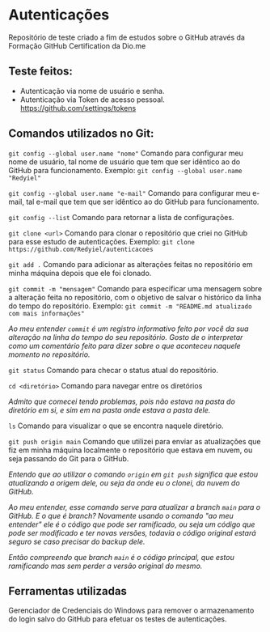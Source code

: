# Autenticações
Repositório de teste criado a fim de estudos sobre o GitHub através da Formação GitHub Certification da Dio.me

## Teste feitos:
- Autenticação via nome de usuário e senha.
- Autenticação via Token de acesso pessoal. https://github.com/settings/tokens

## Comandos utilizados no Git:

`git config --global user.name "nome"`
Comando para configurar meu nome de usuário, tal nome de usuário que tem que ser idêntico ao do GitHub para funcionamento.
Exemplo: `git config --global user.name "Redyiel"`

`git config --global user.name "e-mail"`
Comando para configurar meu e-mail, tal e-mail que tem que ser idêntico ao do GitHub para funcionamento.

`git config --list`
Comando para retornar a lista de configurações.

`git clone <url>`
Comando para clonar o repositório que criei no GitHub para esse estudo de autenticações.
Exemplo: `git clone https://github.com/Redyiel/autenticacoes`

`git add .`
Comando para adicionar as alterações feitas no repositório em minha máquina depois que ele foi clonado.

`git commit -m "mensagem"`
Comando para especificar uma mensagem sobre a alteração feita no repositório, com o objetivo de salvar o histórico da linha do tempo do repositório.
Exemplo: `git commit -m "README.md atualizado com mais informações"`

*Ao meu entender `commit` é um registro informativo feito por você da sua alteração na linha do tempo do seu repositório.*
*Gosto de o interpretar como um comentário feito para dizer sobre o que aconteceu naquele momento no repositório.*

`git status`
Comando para checar o status atual do repositório.

`cd <diretório>`
Comando para navegar entre os diretórios

*Admito que comecei tendo problemas, pois não estava na pasta do diretório em si, e sim em na pasta onde estava a pasta dele.*

`ls`
Comando para visualizar o que se encontra naquele diretório.

`git push origin main`
Comando que utilizei para enviar as atualizações que fiz em minha máquina localmente o repositório que estava em nuvem, ou seja passando do Git para o GitHub.

*Entendo que ao utilizar o comando `origin` em `git push` significa que estou atualizando a origem dele, ou seja da onde eu o clonei, da nuvem do GitHub.*

*Ao meu entender, esse comando serve para atualizar a branch `main` para o GitHub.*
*E o que é branch? Novamente usando o comando "ao meu entender" ele é o código que pode ser ramificado, ou seja um código que pode ser modificado e ter novas versões, todavia o código original estará seguro se caso precisar do backup dele.*

*Então compreendo que branch `main` é o código principal, que estou ramificando mas sem perder a versão original do mesmo.*

## Ferramentas utilizadas

Gerenciador de Credenciais do Windows para remover o armazenamento do login salvo do GitHub para efetuar os testes de autenticações.